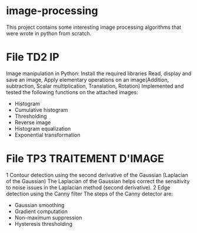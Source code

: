 # image-processing
This project contains some interesting image processing algorithms that were wrote in python from scratch.

# File TD2 IP 
Image manipulation in Python:
Install the required libraries
Read, display and save an image,
Apply elementary operations on an image(Addition, subtraction, Scalar multiplication, Translation, Rotation)
Implemented and tested the following functions on the attached images:
- Histogram
- Cumulative histogram
- Thresholding
- Reverse image
- Histogram equalization
- Exponential transformation
# File TP3 TRAITEMENT D'IMAGE
1 Contour detection using the second derivative of the Gaussian (Laplacian of the Gaussian)
The Laplacian of the Gaussian helps correct the sensitivity to noise issues in the Laplacian method (second derivative).
2 Edge detection using the Canny filter
The steps of the Canny detector are:
- Gaussian smoothing
- Gradient computation
- Non-maximum suppression
- Hysteresis thresholding
